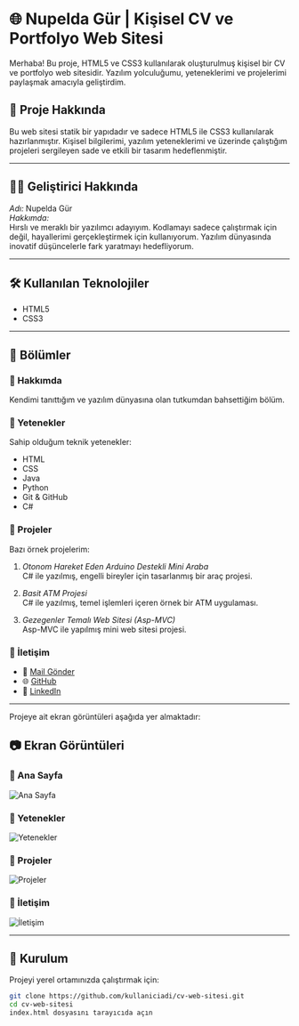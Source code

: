 # 🌐 Nupelda Gür | Kişisel CV ve Portfolyo Web Sitesi

Merhaba! Bu proje, HTML5 ve CSS3 kullanılarak oluşturulmuş kişisel bir CV ve portfolyo web sitesidir. Yazılım yolculuğumu, yeteneklerimi ve projelerimi paylaşmak amacıyla geliştirdim.

## 📌 Proje Hakkında

Bu web sitesi statik bir yapıdadır ve sadece HTML5 ile CSS3 kullanılarak hazırlanmıştır. Kişisel bilgilerimi, yazılım yeteneklerimi ve üzerinde çalıştığım projeleri sergileyen sade ve etkili bir tasarım hedeflenmiştir.

---

## 🧑‍💻 Geliştirici Hakkında

*Adı:* Nupelda Gür  
*Hakkımda:*  
Hırslı ve meraklı bir yazılımcı adayıyım. Kodlamayı sadece çalıştırmak için değil, hayallerimi gerçekleştirmek için kullanıyorum. Yazılım dünyasında inovatif düşüncelerle fark yaratmayı hedefliyorum.

---

## 🛠 Kullanılan Teknolojiler

- HTML5
- CSS3

---

## 🚀 Bölümler

### 🔹 Hakkımda
Kendimi tanıttığım ve yazılım dünyasına olan tutkumdan bahsettiğim bölüm.

### 🔹 Yetenekler
Sahip olduğum teknik yetenekler:
- HTML
- CSS
- Java
- Python
- Git & GitHub
- C#

### 🔹 Projeler
Bazı örnek projelerim:
1. *Otonom Hareket Eden Arduino Destekli Mini Araba*  
   C# ile yazılmış, engelli bireyler için tasarlanmış bir araç projesi.

2. *Basit ATM Projesi*  
   C# ile yazılmış, temel işlemleri içeren örnek bir ATM uygulaması.

3. *Gezegenler Temalı Web Sitesi (Asp-MVC)*  
   Asp-MVC ile yapılmış mini web sitesi projesi.

### 🔹 İletişim
- 📧 [Mail Gönder](mailto:nupeldagur@gmail.com)
- 🌐 [GitHub](https://github.com/nupeldagur)
- 💼 [LinkedIn](https://linkedin.com/in/nupelda-gür)

---

Projeye ait ekran görüntüleri aşağıda yer almaktadır:
## 📷 Ekran Görüntüleri

### 🔸 Ana Sayfa
![Ana Sayfa](screenshots/anasayfa.png)

### 🔸 Yetenekler
![Yetenekler](screenshots/yetenekler.png)

### 🔸 Projeler
![Projeler](screenshots/projeler.png)

### 🔸 İletişim
![İletişim](screenshots/iletisim.png)

>

---

## 📂 Kurulum

Projeyi yerel ortamınızda çalıştırmak için:

```bash
git clone https://github.com/kullaniciadi/cv-web-sitesi.git
cd cv-web-sitesi
index.html dosyasını tarayıcıda açın
